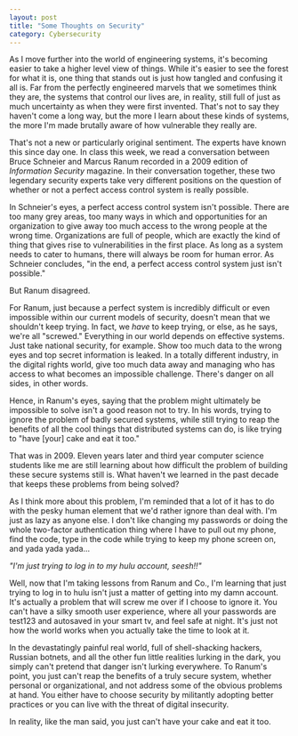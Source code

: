 ```yaml
---
layout: post 
title: "Some Thoughts on Security"
category: Cybersecurity
---
```


As I move further into the world of engineering systems, it's becoming easier to take a higher level view of things. While it's easier to see the forest for what it is, one thing that stands out is just how tangled and confusing it all is. Far from the perfectly engineered marvels that we sometimes think they are, the systems that control our lives are, in reality, still full of just as much uncertainty as when they were first invented. That's not to say they haven't come a long way, but the more I learn about these kinds of systems, the more I'm made brutally aware of how vulnerable they really are. 

That's not a new or particularly original sentiment. The experts have known this since day one. In class this week, we read a conversation between Bruce Schneier and Marcus Ranum recorded in a 2009 edition of *Information Security* magazine. In their conversation together, these two legendary security experts take very different positions on the question of whether or not a perfect access control system is really possible. 

In Schneier's eyes, a perfect access control system isn't possible. There are too many grey areas, too many ways in which and opportunities for an organization to give away too much access to the wrong people at the wrong time. Organizations are full of people, which are exactly the kind of thing that gives rise to vulnerabilities in the first place. As long as a system needs to cater to humans, there will always be room for human error. As Schneier concludes, "in the end, a perfect access control system just isn't possible."

But Ranum disagreed. 

For Ranum, just because a perfect system is incredibly difficult or even impossible within our current models of security, doesn't mean that we shouldn't keep trying. In fact, we *have* to keep trying, or else, as he says, we're all "screwed." Everything in our world depends on effective systems. Just take national security, for example. Show too much data to the wrong eyes and top secret information is leaked. In a totally different industry, in the digital rights world, give too much data away and managing who has access to what becomes an impossible challenge. There's danger on all sides, in other words. 

Hence, in Ranum's eyes, saying that the problem might ultimately be impossible to solve isn't a good reason not to try. In his words, trying to ignore the problem of badly secured systems, while still trying to reap the benefits of all the cool things that distributed systems can do, is like trying to "have [your] cake and eat it too." 

That was in 2009. Eleven years later and third year computer science students like me are still learning about how difficult the problem of building these secure systems still is. What haven't we learned in the past decade that keeps these problems from being solved? 

As I think more about this problem, I'm reminded that a lot of it has to do with the pesky human element that we'd rather ignore than deal with. I'm just as lazy as anyone else. I don't like changing my passwords or doing the whole two-factor authentication thing where I have to pull out my phone, find the code, type in the code while trying to keep my phone screen on, and yada yada yada...

*"I'm just trying to log in to my hulu account, seesh!!"*

Well, now that I'm taking lessons from Ranum and Co., I'm learning that just trying to log in to hulu isn't just a matter of getting into my damn account. It's actually a problem that will screw me over if I choose to ignore it. You can't have a silky smooth user experience, where all your passwords are test123 and autosaved in your smart tv, and feel safe at night. It's just not how the world works when you actually take the time to look at it. 

In the devastatingly painful real world, full of shell-shacking hackers, Russian botnets, and all the other fun little realities lurking in the dark, you simply can't pretend that danger isn't lurking everywhere. To Ranum's point, you just can't reap the benefits of a truly secure system, whether personal or organizational, and not address some of the obvious problems at hand. You either have to choose security by militantly adopting better practices or you can live with the threat of digital insecurity. 

In reality, like the man said, you just can't have your cake and eat it too. 